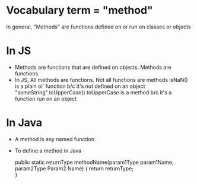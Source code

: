 

# Vocabulary term = "method"
In general, "Methods" are functions defined on or run on classes or objects
    
 #  In JS
 
 - Methods are functions that are defined on objects. Methods are functions.
 - In JS, All methods are functions. Not all functions are methods
    isNaN() is a plain ol' function b/c it's not defined on an object
    "someString".toUpperCase() toUpperCase is a method b/c it's a function run on an object

# In Java
- A method is any named function.

- To define a method in Java
    

     public static returnType methodName(param1Type param1Name, param2Type Param2 Name) {
        return returnType;     
     }
    
    

